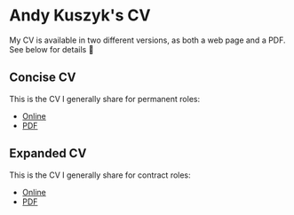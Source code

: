 # Andy Kuszyk's CV
My CV is available in two different versions, as both a web page and a PDF. See below for details 👀

## Concise CV
This is the CV I generally share for permanent roles:

- [Online](../cv.md)
- [PDF](../andy-kuszyk-cv.pdf)

## Expanded CV
This is the CV I generally share for contract roles:

- [Online](../consulting-cv.md)
- [PDF](../andy-kuszyk-consulting-cv.pdf)
